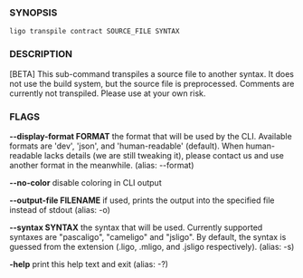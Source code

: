 
### SYNOPSIS
```
ligo transpile contract SOURCE_FILE SYNTAX
```

### DESCRIPTION
[BETA] This sub-command transpiles a source file to another syntax. It does not use the build system, but the source file is preprocessed. Comments are currently not transpiled. Please use at your own risk.

### FLAGS
**--display-format FORMAT**
the format that will be used by the CLI. Available formats are 'dev', 'json', and 'human-readable' (default). When human-readable lacks details (we are still tweaking it), please contact us and use another format in the meanwhile. (alias: --format)

**--no-color**
disable coloring in CLI output

**--output-file FILENAME**
if used, prints the output into the specified file instead of stdout (alias: -o)

**--syntax SYNTAX**
the syntax that will be used. Currently supported syntaxes are "pascaligo", "cameligo" and "jsligo". By default, the syntax is guessed from the extension (.ligo, .mligo, and .jsligo respectively). (alias: -s)

**-help**
print this help text and exit (alias: -?)



